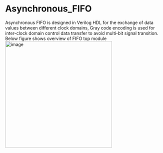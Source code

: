 # Asynchronous_FIFO
Asynchronous FIFO is designed in Verilog HDL for the exchange of data values between different clock domains,
Gray code encoding is used for inter-clock domain control data transfer to avoid multi-bit signal transition.
Below figure shows overview of FIFO top module
<img width="341" alt="image" src="https://github.com/chandermani209/Asynchronous_FIFO/assets/143033234/3ca7fb4c-69dd-4394-b010-85a0c6dfe201">
